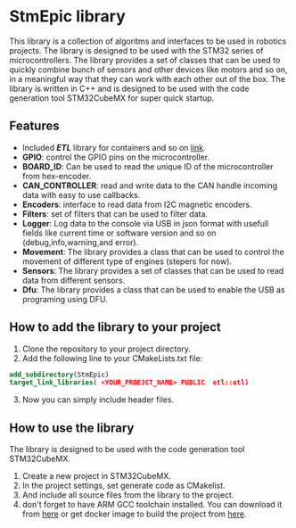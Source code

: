 # StmEpic library
This library is a collection of algoritms and interfaces to be used in robotics projects. The library is designed to be used with the STM32 series of microcontrollers. 
The library provides a set of classes that can be used to quickly combine bunch of sensors and other devices like motors and so on, in a meaningful way that they can work with each other out of the box. 
The library is written in C++ and is designed to be used with the code generation tool STM32CubeMX for super quick startup. 


## Features
- Included ***ETL*** library for containers and so on [link](https://github.com/ETLCPP/etl). 
- **GPIO**: control the GPIO pins on the microcontroller.
- **BOARD_ID**: Can be used to read the unique ID of the microcontroller from hex-encoder.
- **CAN_CONTROLLER**: read and write data to the CAN handle incoming data with easy to use callbacks.
- **Encoders**: interface to read data from I2C magnetic encoders.
- **Filters**: set of filters that can be used to filter data.
- **Logger**:  Log data to the console via USB in json format with usefull fields like current time or software version and so on (debug,info,warning,and error).
- **Movement**: The library provides a class that can be used to control the movement of different type of engines (stepers for now).
- **Sensors**: The library provides a set of classes that can be used to read data from different sensors.
- **Dfu**: The library provides a class that can be used to enable the USB as programing using DFU.

## How to add the library to your project
1. Clone the repository to your project directory.
2. Add the following line to your CMakeLists.txt file:
```cmake
add_subdirectory(StmEpic)
target_link_libraries( <YOUR_PROEJCT_NAME> PUBLIC  etl::etl)
```
3. Now you can simply include header files.


## How to use the library
The library is designed to be used with the code generation tool STM32CubeMX.
1. Create a new project in STM32CubeMX.
2. In the project settings, set generate code as CMakelist.
3. And include all source files from the library to the project.
4. don't forget to have ARM GCC toolchain installed. You can download it from [here](https://developer.arm.com/tools-and-software/open-source-software/developer-tools/gnu-toolchain/gnu-rm) or get docker image to build the project from [here](https://hub.docker.com/repository/docker/xlemonx/arm-gnu-toolchain).


